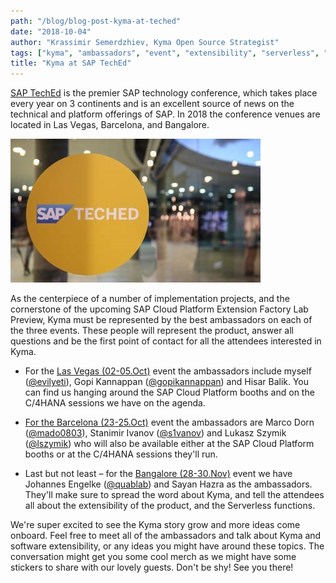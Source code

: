 ```yaml
---
path: "/blog/blog-post-kyma-at-teched"
date: "2018-10-04"
author: "Krassimir Semerdzhiev, Kyma Open Source Strategist"
tags: ["kyma", "ambassadors", "event", "extensibility", "serverless", "teched"]
title: "Kyma at SAP TechEd"
---
```


[SAP TechEd](https://events.sap.com/teched/en/home) is the premier SAP technology conference, which takes place every year on 3 continents and is an excellent source of news on the technical and platform offerings of SAP. In 2018 the conference venues are located in Las Vegas, Barcelona, and Bangalore.

![Kyma at TechEd](./assets/kyma-at-sap-teched.jpg)

As the centerpiece of a number of implementation projects, and the cornerstone of the upcoming SAP Cloud Platform Extension Factory Lab Preview, Kyma must be represented by the best ambassadors on each of the three events. These people will represent the product, answer all questions and be the first point of contact for all the attendees interested in Kyma.

- For the [Las Vegas (02-05.Oct)](http://events.sap.com/teched-2018-usa/en/home) event the ambassadors include myself ([@evilyeti](https://twitter.com/evilyeti)), Gopi Kannappan ([@gopikannappan](https://twitter.com/gopikannappan)) and Hisar Balik. You can find us hanging around the SAP Cloud Platform booths and on the C/4HANA sessions we have on the agenda.

- [For the Barcelona (23-25.Oct)](http://events.sap.com/teched-2018-emea/en/home) event the ambassadors are Marco Dorn ([@mado0803](https://twitter.com/mado0803)), Stanimir Ivanov ([@s1vanov](https://twitter.com/s1vanov)) and Lukasz Szymik ([@lszymik](https://twitter.com/lszymik)) who will also be available either at the SAP Cloud Platform booths or at the C/4HANA sessions they'll run.

- Last but not least – for the [Bangalore (28-30.Nov)](http://events.sap.com/teched-2018-india/en/home) event we have Johannes Engelke ([@quablab](https://twitter.com/quablab)) and Sayan Hazra as the ambassadors. They'll make sure to spread the word about Kyma, and tell the attendees all about the extensibility of the product, and the Serverless functions.

We're super excited to see the Kyma story grow and more ideas come onboard. Feel free to meet all of the ambassadors and talk about Kyma and software extensibility, or any ideas you might have around these topics. The conversation might get you some cool merch as we might have some stickers to share with our lovely guests. Don't be shy! See you there!
